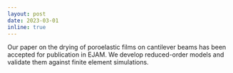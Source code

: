 ```yaml
---
layout: post
date: 2023-03-01
inline: true
---
```

Our paper on the drying of poroelastic films on cantilever
beams has been accepted for publication in EJAM.  We develop reduced-order models
and validate them against finite element simulations.
